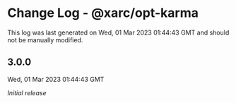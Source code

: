 # Change Log - @xarc/opt-karma

This log was last generated on Wed, 01 Mar 2023 01:44:43 GMT and should not be manually modified.

## 3.0.0
Wed, 01 Mar 2023 01:44:43 GMT

_Initial release_

